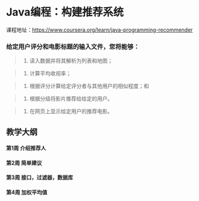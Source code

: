 # Java编程：构建推荐系统

课程地址：https://www.coursera.org/learn/java-programming-recommender


### 给定用户评分和电影标题的输入文件，您将能够：

> 1. 读入数据并将其解析为列表和地图；

> 1. 计算平均收视率；

> 1. 根据评分计算给定评分者与其他用户的相似程度；和

> 1. 根据分级将影片推荐给给定的用户。

> 1. 在网页上显示给定用户的推荐电影。

## 教学大纲

#### 第1周 介绍推荐人

#### 第2周 简单建议

#### 第3周 接口，过滤器，数据库

#### 第4周 加权平均值

